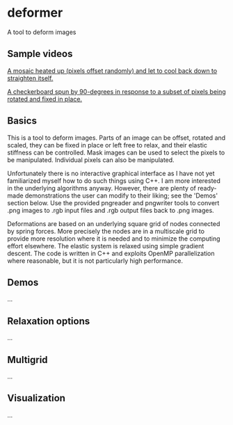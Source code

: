 # deformer
A tool to deform images

## Sample videos
[A mosaic heated up (pixels offset randomly) and let to cool back down to straighten itself.](https://youtu.be/GvXnWSNPdg8)

[A checkerboard spun by 90-degrees in response to a subset of pixels being rotated and fixed in place.](https://youtu.be/8SkTvcZNEnU)

## Basics
This is a tool to deform images. Parts of an image can be offset, rotated and scaled, they can be fixed in place or left free to relax, and their elastic stiffness can be controlled. Mask images can be used to select the pixels to be manipulated. Individual pixels can also be manipulated.

Unfortunately there is no interactive graphical interface as I have not yet familiarized myself how to do such things using C++. I am more interested in the underlying algorithms anyway. However, there are plenty of ready-made demonstrations the user can modify to their liking; see the 'Demos' section below. Use the provided pngreader and pngwriter tools to convert .png images to .rgb input files and .rgb output files back to .png images.

Deformations are based on an underlying square grid of nodes connected by spring forces. More precisely the nodes are in a multiscale grid to provide more resolution where it is needed and to minimize the computing effort elsewhere. The elastic system is relaxed using simple gradient descent. The code is written in C++ and exploits OpenMP parallelization where reasonable, but it is not particularly high performance.

## Demos
...

## Relaxation options
...

## Multigrid
...

## Visualization
...
